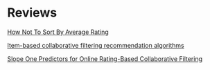 # Reviews

[How Not To Sort By Average Rating](./1.md)

[Item-based collaborative filtering recommendation algorithms](./2.md)

[Slope One Predictors for Online Rating-Based Collaborative Filtering](./3.md)
